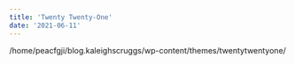 ```yaml
---
title: 'Twenty Twenty-One'
date: '2021-06-11'
---
```


/home/peacfgji/blog.kaleighscruggs/wp-content/themes/twentytwentyone/
